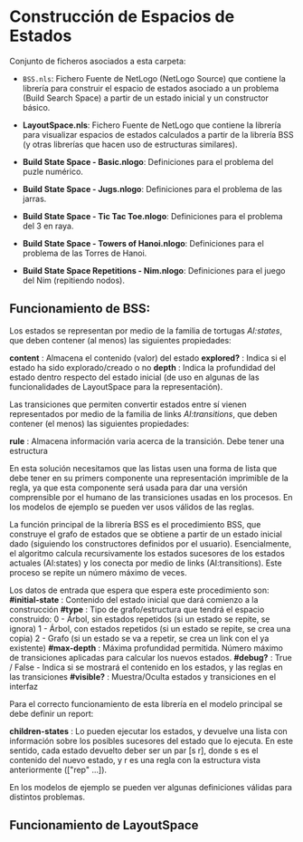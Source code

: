 # Construcción de Espacios de Estados

Conjunto de ficheros asociados a esta carpeta:

+ `BSS.nls`: Fichero Fuente de NetLogo (NetLogo Source) que contiene la librería para construir el espacio de estados asociado a un problema (Build Search Space) a partir de un estado inicial y un constructor básico.

+ **LayoutSpace.nls**: Fichero Fuente de NetLogo que contiene la librería para visualizar espacios de estados calculados a partir de la librería BSS (y otras librerías que hacen uso de estructuras similares).

+ **Build State Space - Basic.nlogo**: Definiciones para el problema del puzle numérico.

+ **Build State Space - Jugs.nlogo**: Definiciones para el problema de las jarras.

+ **Build State Space - Tic Tac Toe.nlogo**: Definiciones para el problema del 3 en raya.

+ **Build State Space - Towers of Hanoi.nlogo**: Definiciones para el problema de las Torres de Hanoi.

+ **Build State Space Repetitions - Nim.nlogo**: Definiciones para el juego del Nim (repitiendo nodos).

## Funcionamiento de BSS:

Los estados se representan por medio de la familia de tortugas _AI:states_, que deben contener (al menos) las siguientes propiedades:

  **content**   : Almacena el contenido (valor) del estado
  **explored?** : Indica si el estado ha sido explorado/creado o no
  **depth**     : Indica la profundidad del estado dentro respecto del estado inicial (de uso en algunas de las funcionalidades de LayoutSpace para la representación).

Las transiciones que permiten convertir estados entre sí vienen representados por medio de la familia de links  _AI:transitions_, que deben contener (el menos) las siguientes propiedades:

  **rule**   : Almacena información varia acerca de la transición. Debe tener una estructura

En esta solución necesitamos que las listas usen una forma de lista que debe tener en su primers componente una representación imprimible de la regla, ya que esta componente será usada para dar una versión comprensible por el humano de las transiciones usadas en los procesos. En los modelos de ejemplo se pueden ver usos válidos de las reglas.

La función principal de la librería BSS es el procedimiento BSS, que construye el grafo de estados que se obtiene a partir de un estado inicial dado (siguiendo los constructores definidos por el usuario). Esencialmente, el algoritmo calcula recursivamente los estados sucesores de los estados actuales (AI:states) y los conecta por medio de links (AI:transitions). Este proceso se repite un número máximo de veces.

Los datos de entrada que espera que espera este procedimiento son:
 **#initial-state** : Contenido del estado inicial que dará comienzo a la construcción
 **#type**          : Tipo de grafo/estructura que tendrá el espacio construido:
                    0 - Árbol, sin estados repetidos (si un estado se repite, se ignora)
                    1 - Árbol, con estados repetidos (si un estado se repite, se crea una copia)
                    2 - Grafo (si un estado se va a repetir, se crea un link con el ya existente)
 **#max-depth**     : Máxima profundidad permitida. Número máximo de transiciones aplicadas para calcular los 
				  nuevos estados.
 **#debug?**        : True / False - Indica si se mostrará el contenido en los estados, y las reglas en las
				  transiciones
 **#visible?**     : Muestra/Oculta estados y transiciones en el interfaz

Para el correcto funcionamiento de esta librería en el modelo principal se debe definir un report:
   
   **children-states** : Lo pueden ejecutar los estados, y devuelve una lista con información sobre los posibles sucesores del estado que lo ejecuta. En este sentido, cada estado devuelto deber ser un par [s r], donde s es el contenido del nuevo estado, y r es una regla con la estructura vista anteriormente (["rep" ...]).
  
En los modelos de ejemplo se pueden ver algunas definiciones válidas para distintos problemas.

## Funcionamiento de LayoutSpace